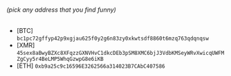 ###### (pick any address that you find funny)
- [BTC] `bc1pc72gffyp42p9xgjau625f0y2g6n83zy0xkwtsdf8860t6mzq763qdqnqsw`
- [XMR] `45sex8aBwyBZXc8XFqzzGXNVHvC1dkcDEb3pSM8XMC6bjJ3VdbKMSeyWRvXwicqUWFMZgCyy5r4BeLMP5WhqGzwpG8e6iKB`
- [ETH] `0xb9a25c9c16596E3262566a314023B7CAbC407586`
